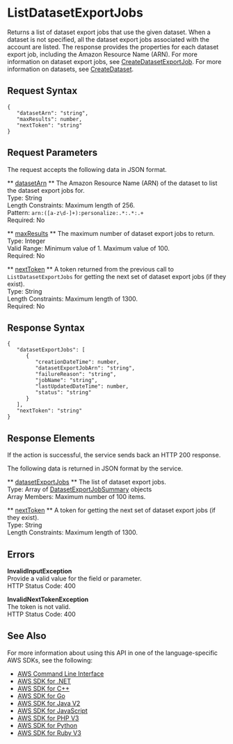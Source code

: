 # ListDatasetExportJobs<a name="API_ListDatasetExportJobs"></a>

Returns a list of dataset export jobs that use the given dataset\. When a dataset is not specified, all the dataset export jobs associated with the account are listed\. The response provides the properties for each dataset export job, including the Amazon Resource Name \(ARN\)\. For more information on dataset export jobs, see [CreateDatasetExportJob](API_CreateDatasetExportJob.md)\. For more information on datasets, see [CreateDataset](API_CreateDataset.md)\.

## Request Syntax<a name="API_ListDatasetExportJobs_RequestSyntax"></a>

```
{
   "datasetArn": "string",
   "maxResults": number,
   "nextToken": "string"
}
```

## Request Parameters<a name="API_ListDatasetExportJobs_RequestParameters"></a>

The request accepts the following data in JSON format\.

 ** [datasetArn](#API_ListDatasetExportJobs_RequestSyntax) **   <a name="personalize-ListDatasetExportJobs-request-datasetArn"></a>
The Amazon Resource Name \(ARN\) of the dataset to list the dataset export jobs for\.  
Type: String  
Length Constraints: Maximum length of 256\.  
Pattern: `arn:([a-z\d-]+):personalize:.*:.*:.+`   
Required: No

 ** [maxResults](#API_ListDatasetExportJobs_RequestSyntax) **   <a name="personalize-ListDatasetExportJobs-request-maxResults"></a>
The maximum number of dataset export jobs to return\.  
Type: Integer  
Valid Range: Minimum value of 1\. Maximum value of 100\.  
Required: No

 ** [nextToken](#API_ListDatasetExportJobs_RequestSyntax) **   <a name="personalize-ListDatasetExportJobs-request-nextToken"></a>
A token returned from the previous call to `ListDatasetExportJobs` for getting the next set of dataset export jobs \(if they exist\)\.  
Type: String  
Length Constraints: Maximum length of 1300\.  
Required: No

## Response Syntax<a name="API_ListDatasetExportJobs_ResponseSyntax"></a>

```
{
   "datasetExportJobs": [ 
      { 
         "creationDateTime": number,
         "datasetExportJobArn": "string",
         "failureReason": "string",
         "jobName": "string",
         "lastUpdatedDateTime": number,
         "status": "string"
      }
   ],
   "nextToken": "string"
}
```

## Response Elements<a name="API_ListDatasetExportJobs_ResponseElements"></a>

If the action is successful, the service sends back an HTTP 200 response\.

The following data is returned in JSON format by the service\.

 ** [datasetExportJobs](#API_ListDatasetExportJobs_ResponseSyntax) **   <a name="personalize-ListDatasetExportJobs-response-datasetExportJobs"></a>
The list of dataset export jobs\.  
Type: Array of [DatasetExportJobSummary](API_DatasetExportJobSummary.md) objects  
Array Members: Maximum number of 100 items\.

 ** [nextToken](#API_ListDatasetExportJobs_ResponseSyntax) **   <a name="personalize-ListDatasetExportJobs-response-nextToken"></a>
A token for getting the next set of dataset export jobs \(if they exist\)\.  
Type: String  
Length Constraints: Maximum length of 1300\.

## Errors<a name="API_ListDatasetExportJobs_Errors"></a>

 **InvalidInputException**   
Provide a valid value for the field or parameter\.  
HTTP Status Code: 400

 **InvalidNextTokenException**   
The token is not valid\.  
HTTP Status Code: 400

## See Also<a name="API_ListDatasetExportJobs_SeeAlso"></a>

For more information about using this API in one of the language\-specific AWS SDKs, see the following:
+  [ AWS Command Line Interface](https://docs.aws.amazon.com/goto/aws-cli/personalize-2018-05-22/ListDatasetExportJobs) 
+  [ AWS SDK for \.NET](https://docs.aws.amazon.com/goto/DotNetSDKV3/personalize-2018-05-22/ListDatasetExportJobs) 
+  [ AWS SDK for C\+\+](https://docs.aws.amazon.com/goto/SdkForCpp/personalize-2018-05-22/ListDatasetExportJobs) 
+  [ AWS SDK for Go](https://docs.aws.amazon.com/goto/SdkForGoV1/personalize-2018-05-22/ListDatasetExportJobs) 
+  [ AWS SDK for Java V2](https://docs.aws.amazon.com/goto/SdkForJavaV2/personalize-2018-05-22/ListDatasetExportJobs) 
+  [ AWS SDK for JavaScript](https://docs.aws.amazon.com/goto/AWSJavaScriptSDK/personalize-2018-05-22/ListDatasetExportJobs) 
+  [ AWS SDK for PHP V3](https://docs.aws.amazon.com/goto/SdkForPHPV3/personalize-2018-05-22/ListDatasetExportJobs) 
+  [ AWS SDK for Python](https://docs.aws.amazon.com/goto/boto3/personalize-2018-05-22/ListDatasetExportJobs) 
+  [ AWS SDK for Ruby V3](https://docs.aws.amazon.com/goto/SdkForRubyV3/personalize-2018-05-22/ListDatasetExportJobs) 